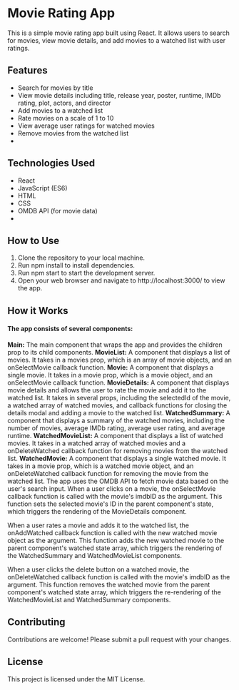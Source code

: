 # Movie Rating App
This is a simple movie rating app built using React. It allows users to search for movies, view movie details, and add movies to a watched list with user ratings.

## Features
- Search for movies by title
- View movie details including title, release year, poster, runtime, IMDb rating, plot, actors, and director
- Add movies to a watched list
- Rate movies on a scale of 1 to 10
- View average user ratings for watched movies
- Remove movies from the watched list
- 
## Technologies Used
- React
- JavaScript (ES6)
- HTML
- CSS
- OMDB API (for movie data)
- 
## How to Use
1. Clone the repository to your local machine.
2. Run npm install to install dependencies.
3. Run npm start to start the development server.
4. Open your web browser and navigate to http://localhost:3000/ to view the app.
   
## How it Works
#### The app consists of several components:

**Main:** The main component that wraps the app and provides the children prop to its child components.
**MovieList:** A component that displays a list of movies. It takes in a movies prop, which is an array of movie objects, and an onSelectMovie callback function.
**Movie:** A component that displays a single movie. It takes in a movie prop, which is a movie object, and an onSelectMovie callback function.
**MovieDetails:** A component that displays movie details and allows the user to rate the movie and add it to the watched list. It takes in several props, including the selectedId of the movie, a watched array of watched movies, and callback functions for closing the details modal and adding a movie to the watched list.
**WatchedSummary:** A component that displays a summary of the watched movies, including the number of movies, average IMDb rating, average user rating, and average runtime.
**WatchedMovieList:** A component that displays a list of watched movies. It takes in a watched array of watched movies and a onDeleteWatched callback function for removing movies from the watched list.
**WatchedMovie:** A component that displays a single watched movie. It takes in a movie prop, which is a watched movie object, and an onDeleteWatched callback function for removing the movie from the watched list.
The app uses the OMDB API to fetch movie data based on the user's search input. When a user clicks on a movie, the onSelectMovie callback function is called with the movie's imdbID as the argument. This function sets the selected movie's ID in the parent component's state, which triggers the rendering of the MovieDetails component.

When a user rates a movie and adds it to the watched list, the onAddWatched callback function is called with the new watched movie object as the argument. This function adds the new watched movie to the parent component's watched state array, which triggers the rendering of the WatchedSummary and WatchedMovieList components.

When a user clicks the delete button on a watched movie, the onDeleteWatched callback function is called with the movie's imdbID as the argument. This function removes the watched movie from the parent component's watched state array, which triggers the re-rendering of the WatchedMovieList and WatchedSummary components.

## Contributing
Contributions are welcome! Please submit a pull request with your changes.

## License
This project is licensed under the MIT License.
